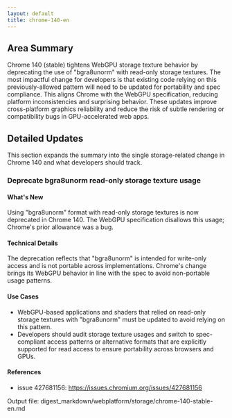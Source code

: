 ```yaml
---
layout: default
title: chrome-140-en
---
```


## Area Summary

Chrome 140 (stable) tightens WebGPU storage texture behavior by deprecating the use of "bgra8unorm" with read-only storage textures. The most impactful change for developers is that existing code relying on this previously-allowed pattern will need to be updated for portability and spec compliance. This aligns Chrome with the WebGPU specification, reducing platform inconsistencies and surprising behavior. These updates improve cross-platform graphics reliability and reduce the risk of subtle rendering or compatibility bugs in GPU-accelerated web apps.

## Detailed Updates

This section expands the summary into the single storage-related change in Chrome 140 and what developers should track.

### Deprecate bgra8unorm read-only storage texture usage

#### What's New
Using "bgra8unorm" format with read-only storage textures is now deprecated in Chrome 140. The WebGPU specification disallows this usage; Chrome's prior allowance was a bug.

#### Technical Details
The deprecation reflects that "bgra8unorm" is intended for write-only access and is not portable across implementations. Chrome's change brings its WebGPU behavior in line with the spec to avoid non-portable usage patterns.

#### Use Cases
- WebGPU-based applications and shaders that relied on read-only storage textures with "bgra8unorm" must be updated to avoid relying on this pattern.
- Developers should audit storage texture usages and switch to spec-compliant access patterns or alternative formats that are explicitly supported for read access to ensure portability across browsers and GPUs.

#### References
- issue 427681156: https://issues.chromium.org/issues/427681156

Output file: digest_markdown/webplatform/storage/chrome-140-stable-en.md
